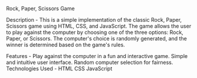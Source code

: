 Rock, Paper, Scissors Game

Description - 
This is a simple implementation of the classic Rock, Paper, Scissors game using HTML, CSS, and JavaScript. The game allows the user to play against the computer by choosing one of the three options: Rock, Paper, or Scissors. The computer's choice is randomly generated, and the winner is determined based on the game's rules.

Features - 
Play against the computer in a fun and interactive game.
Simple and intuitive user interface.
Random computer selection for fairness.
Technologies Used - 
HTML
CSS
JavaScript
